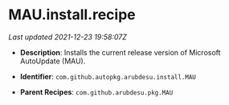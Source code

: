 # MAU.install.recipe

_Last updated 2021-12-23 19:58:07Z_

- **Description**: Installs the current release version of Microsoft AutoUpdate (MAU).

- **Identifier**: `com.github.autopkg.arubdesu.install.MAU`

- **Parent Recipes**: `com.github.arubdesu.pkg.MAU`